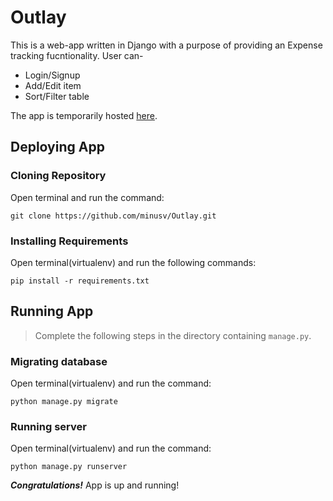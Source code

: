 # Outlay
This is a web-app written in Django with a purpose of providing an Expense tracking fucntionality. User can-
- Login/Signup
- Add/Edit item
- Sort/Filter table

The app is temporarily hosted [here](http://minusv.pythonanywhere.com/).
## Deploying App
### Cloning Repository
Open terminal and run the command:
```
git clone https://github.com/minusv/Outlay.git
```
### Installing Requirements
Open terminal(virtualenv) and run the following commands:
```
pip install -r requirements.txt
```
## Running App
> Complete the following steps in the directory containing `manage.py`.
### Migrating database
Open terminal(virtualenv) and run the command:
```
python manage.py migrate
```
### Running server
Open terminal(virtualenv) and run the command:
```
python manage.py runserver
```
***Congratulations!*** App is up and running!
